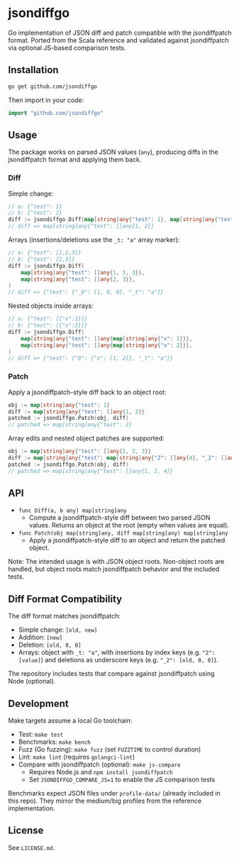 # jsondiffgo

Go implementation of JSON diff and patch compatible with the jsondiffpatch format. Ported from the Scala reference and validated against jsondiffpatch via optional JS-based comparison tests.

## Installation

```bash
go get github.com/jsondiffgo
```

Then import in your code:

```go
import "github.com/jsondiffgo"
```

## Usage

The package works on parsed JSON values (`any`), producing diffs in the jsondiffpatch format and applying them back.

### Diff

Simple change:

```go
// a: {"test": 1}
// b: {"test": 2}
diff := jsondiffgo.Diff(map[string]any{"test": 1}, map[string]any{"test": 2})
// diff => map[string]any{"test": []any{1, 2}}
```

Arrays (insertions/deletions use the `_t: "a"` array marker):

```go
// a: {"test": [1,2,3]}
// b: {"test": [2,3]}
diff := jsondiffgo.Diff(
    map[string]any{"test": []any{1, 2, 3}},
    map[string]any{"test": []any{2, 3}},
)
// diff => {"test": {"_0": [1, 0, 0], "_t": "a"}}
```

Nested objects inside arrays:

```go
// a: {"test": [{"x":1}]}
// b: {"test": [{"x":2}]}
diff := jsondiffgo.Diff(
    map[string]any{"test": []any{map[string]any{"x": 1}}},
    map[string]any{"test": []any{map[string]any{"x": 2}}},
)
// diff => {"test": {"0": {"x": [1, 2]}, "_t": "a"}}
```

### Patch

Apply a jsondiffpatch-style diff back to an object root:

```go
obj := map[string]any{"test": 1}
diff := map[string]any{"test": []any{1, 2}}
patched := jsondiffgo.Patch(obj, diff)
// patched => map[string]any{"test": 2}
```

Array edits and nested object patches are supported:

```go
obj := map[string]any{"test": []any{1, 2, 3}}
diff := map[string]any{"test": map[string]any{"2": []any{4}, "_2": []any{3, 0, 0}, "_t": "a"}}
patched := jsondiffgo.Patch(obj, diff)
// patched => map[string]any{"test": []any{1, 2, 4}}
```

## API

- `func Diff(a, b any) map[string]any`
  - Compute a jsondiffpatch-style diff between two parsed JSON values. Returns an object at the root (empty when values are equal).
- `func Patch(obj map[string]any, diff map[string]any) map[string]any`
  - Apply a jsondiffpatch-style diff to an object and return the patched object.

Note: The intended usage is with JSON object roots. Non-object roots are handled, but object roots match jsondiffpatch behavior and the included tests.

## Diff Format Compatibility

The diff format matches jsondiffpatch:

- Simple change: `[old, new]`
- Addition: `[new]`
- Deletion: `[old, 0, 0]`
- Arrays: object with `_t: "a"`, with insertions by index keys (e.g. `"2": [value]`) and deletions as underscore keys (e.g. `"_2": [old, 0, 0]`).

The repository includes tests that compare against jsondiffpatch using Node (optional).

## Development

Make targets assume a local Go toolchain:

- Test: `make test`
- Benchmarks: `make bench`
- Fuzz (Go fuzzing): `make fuzz` (set `FUZZTIME` to control duration)
- Lint: `make lint` (requires `golangci-lint`)
- Compare with jsondiffpatch (optional): `make js-compare`
  - Requires Node.js and `npm install jsondiffpatch`
  - Set `JSONDIFFGO_COMPARE_JS=1` to enable the JS comparison tests

Benchmarks expect JSON files under `profile-data/` (already included in this repo). They mirror the medium/big profiles from the reference implementation.

## License

See `LICENSE.md`.

